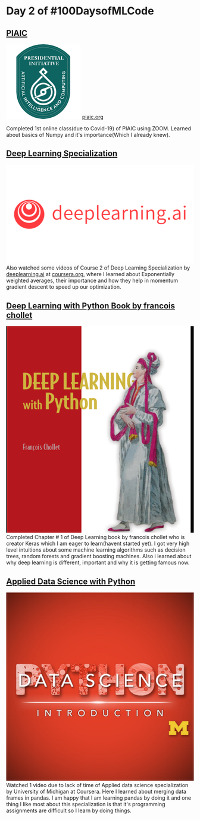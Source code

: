 # Day 2 of #100DaysofMLCode


## <u>PIAIC</u>
<img src = "0.png"> [piaic.org]() </img>

 Completed 1st online class(due to Covid-19) of PIAIC using ZOOM. Learned about basics of Numpy and it's importance(Which I already knew).


## <u>Deep Learning Specialization</u>
<img src = "2.png"></img>
 Also watched some videos of Course 2 of Deep Learning Specialization by [deeplearning.ai]() at [coursera.org](), where I learned about Exponentially weighted averages, their importance and how they help in momentum gradient descent to speed up our optimization.



## <u>Deep Learning with Python Book by francois chollet </u>
<img src = "3.png"></img>
 Completed Chapter # 1 of Deep Learning book by francois chollet who is creator Keras which I am eager to learn(havent started yet). I got very high level intuitions about some machine learning algorithms such as decision trees, random forests and gradient boosting machines. Also i learned about why deep learning is different, important and why it is getting famous now.



## <u>Applied Data Science with Python</u>
<img src = "1.jpeg"></img>
 Watched 1 video due to lack of time of Applied data science specialization by University of Michigan at Coursera. Here I learned about merging data frames in pandas. I am happy that I am learning pandas by doing it and one thing I like most about this specialization is that it's programming assignments are difficult so I learn by doing things.